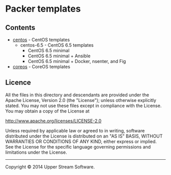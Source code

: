 # Packer templates

## Contents

* [centos](centos/README.mdown) - CentOS templates
	* centos-6.5 - CentOS 6.5 templates
		* CentOS 6.5 minimal
		* CentOS 6.5 minimal + Ansible
		* CentOS 6.5 minimal + Docker, nsenter, and Fig
* [coreos](coreos/README.mdown) - CoreOS templates

## Licence

All the files in this directory and descendants are provided under the Apache License,
Version 2.0 (the "License"); unless otherwise explicitly stated.  You may not use these
files except in compliance with the License.  You may obtain a copy of the License at

   <http://www.apache.org/licenses/LICENSE-2.0>

Unless required by applicable law or agreed to in writing, software distributed under
the License is distributed on an "AS IS" BASIS, WITHOUT WARRANTIES OR CONDITIONS OF ANY
KIND, either express or implied.  See the License for the specific language governing
permissions and limitations under the License.

- - -

Copyright &copy; 2014 Upper Stream Software.
